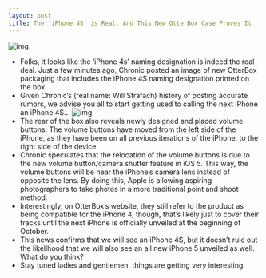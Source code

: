 ```yaml
---
layout: post
title: The 'iPhone 4S' is Real, And This New OtterBox Case Proves It
---
```

![img](http://media.idownloadblog.com/wp-content/uploads/2011/09/iPhone-4S-OtterBox.jpg)
* Folks, it looks like the ‘iPhone 4s’ naming designation is indeed the real deal. Just a few minutes ago, Chronic posted an image of new OtterBox packaging that includes the iPhone 4S naming designation printed on the box.
* Given Chronic’s (real name: Will Strafach) history of posting accurate rumors, we advise you all to start getting used to calling the next iPhone an iPhone 4S…
![img](http://media.idownloadblog.com/wp-content/uploads/2011/09/iPhone-4S-OtterBox-2.jpg)
* The rear of the box also reveals newly designed and placed volume buttons. The volume buttons have moved from the left side of the iPhone, as they have been on all previous iterations of the iPhone, to the right side of the device.
* Chronic speculates that the relocation of the volume buttons is due to the new volume button/camera shutter feature in iOS 5. This way, the volume buttons will be near the iPhone’s camera lens instead of opposite the lens. By doing this, Apple is allowing aspiring photographers to take photos in a more traditional point and shoot method.
* Interestingly, on OtterBox’s website, they still refer to the product as being compatible for the iPhone 4, though, that’s likely just to cover their tracks until the next iPhone is officially unveiled at the beginning of October.
* This news confirms that we will see an iPhone 4S, but it doesn’t rule out the likelihood that we will also see an all new iPhone 5 unveiled as well. What do you think?
* Stay tuned ladies and gentlemen, things are getting very interesting.

